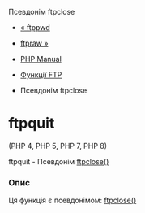 Псевдонім ftpclose

-   [« ftppwd](function.ftp-pwd.html)
    
-   [ftpraw »](function.ftp-raw.html)
    
-   [PHP Manual](index.md)
    
-   [Функції FTP](ref.ftp.md)
    
-   Псевдонім ftpclose
    

# ftpquit

(PHP 4, PHP 5, PHP 7, PHP 8)

ftpquit - Псевдонім [ftpclose()](function.ftp-close.html)

### Опис

Ця функція є псевдонімом: [ftpclose()](function.ftp-close.html)